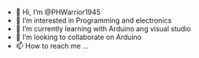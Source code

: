 - 👋 Hi, I’m @PHWarrior1945
- 👀 I’m interested in Programming and electronics
- 🌱 I’m currently learning with Arduino ang visual studio
- 💞️ I’m looking to collaborate on Arduino
- 📫 How to reach me ...

<!---
PHWarrior1945/PHWarrior1945 is a ✨ special ✨ repository because its `README.md` (this file) appears on your GitHub profile.
You can click the Preview link to take a look at your changes.
--->
